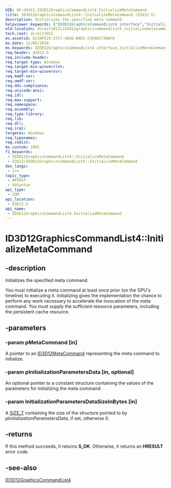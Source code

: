 ```yaml
---
UID: NF:d3d12.ID3D12GraphicsCommandList4.InitializeMetaCommand
title: ID3D12GraphicsCommandList4::InitializeMetaCommand (d3d12.h)
description: Initializes the specified meta command.
helpviewer_keywords: ["ID3D12GraphicsCommandList4 interface","InitializeMetaCommand method","ID3D12GraphicsCommandList4.InitializeMetaCommand","ID3D12GraphicsCommandList4::InitializeMetaCommand","InitializeMetaCommand","InitializeMetaCommand method","InitializeMetaCommand method","ID3D12GraphicsCommandList4 interface","d3d12/ID3D12GraphicsCommandList4::InitializeMetaCommand","direct3d12.id3d12graphicscommandlist4_initializemetacommand"]
old-location: direct3d12\id3d12graphicscommandlist4_initializemetacommand.htm
tech.root: direct3d12
ms.assetid: EC50FE25-27C7-4A5D-B4D1-57D402730AF0
ms.date: 12/05/2018
ms.keywords: ID3D12GraphicsCommandList4 interface,InitializeMetaCommand method, ID3D12GraphicsCommandList4.InitializeMetaCommand, ID3D12GraphicsCommandList4::InitializeMetaCommand, InitializeMetaCommand, InitializeMetaCommand method, InitializeMetaCommand method,ID3D12GraphicsCommandList4 interface, d3d12/ID3D12GraphicsCommandList4::InitializeMetaCommand, direct3d12.id3d12graphicscommandlist4_initializemetacommand
req.header: d3d12.h
req.include-header: 
req.target-type: Windows
req.target-min-winverclnt: 
req.target-min-winversvr: 
req.kmdf-ver: 
req.umdf-ver: 
req.ddi-compliance: 
req.unicode-ansi: 
req.idl: 
req.max-support: 
req.namespace: 
req.assembly: 
req.type-library: 
req.lib: 
req.dll: 
req.irql: 
targetos: Windows
req.typenames: 
req.redist: 
ms.custom: 19H1
f1_keywords:
 - ID3D12GraphicsCommandList4::InitializeMetaCommand
 - d3d12/ID3D12GraphicsCommandList4::InitializeMetaCommand
dev_langs:
 - c++
topic_type:
 - APIRef
 - kbSyntax
api_type:
 - COM
api_location:
 - D3D12.h
api_name:
 - ID3D12GraphicsCommandList4.InitializeMetaCommand
---
```


# ID3D12GraphicsCommandList4::InitializeMetaCommand


## -description

Initializes the specified meta command.

You must initialize a meta command at least once prior (on the GPU's timeline) to executing it. Initializing gives the  implementation the chance to perform any work necessary to accelerate the invocation of the meta command. You must supply the sufficient resource parameters, including the persistent cache resource.

## -parameters

### -param pMetaCommand [in]

A pointer to an <a href="https://docs.microsoft.com/windows/desktop/api/d3d12/nn-d3d12-id3d12metacommand">ID3D12MetaCommand</a> representing the meta command to initialize.

### -param pInitializationParametersData [in, optional]

An optional pointer to a constant structure containing the values of the parameters for initializing the meta command.

### -param InitializationParametersDataSizeInBytes [in]

A <a href="https://docs.microsoft.com/windows/desktop/WinProg/windows-data-types">SIZE_T</a> containing the size of the structure pointed to by <i>pInitializationParametersData</i>, if set, otherwise 0.

## -returns

If this method succeeds, it returns <b xmlns:loc="http://microsoft.com/wdcml/l10n">S_OK</b>. Otherwise, it returns an <b xmlns:loc="http://microsoft.com/wdcml/l10n">HRESULT</b> error code.

## -see-also

<a href="https://msdn.microsoft.com/en-us/library/Mt847460(v=VS.85).aspx">ID3D12GraphicsCommandList4</a>

